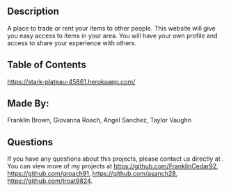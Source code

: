 ## Description 
  A place to trade or rent your items to other people. This website will give you easy access to items in your area. You will have your own profile and access to share your experience with others. 

  ## Table of Contents
  https://stark-plateau-45861.herokuapp.com/
  
 ## Made By:
  Franklin Brown, Giovanna Roach, Angel Sanchez, Taylor Vaughn
  
  ## Questions
  If you have any questions about this projects, please contact us directly at . You can view more of my projects at https://github.com/FranklinCedar92, https://github.com/groach91, https://github.com/asanch28, https://github.com/troat9824.
